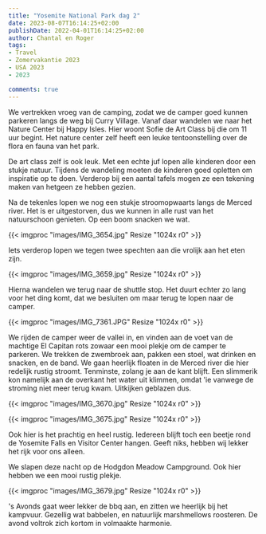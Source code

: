 ```yaml
---
title: "Yosemite National Park dag 2"
date: 2023-08-07T16:14:25+02:00
publishDate: 2022-04-01T16:14:25+02:00
author: Chantal en Roger
tags:
- Travel
- Zomervakantie 2023
- USA 2023
- 2023

comments: true
---
```


We vertrekken vroeg van de camping, zodat we de camper goed kunnen parkeren langs de weg bij Curry Village. Vanaf daar wandelen we naar het Nature Center bij Happy Isles. Hier woont Sofie de Art Class bij die om 11 uur begint. Het nature center zelf heeft een leuke tentoonstelling over de flora en fauna van het park.

De art class zelf is ook leuk. Met een echte juf lopen alle kinderen door een stukje natuur. Tijdens de wandeling moeten de kinderen goed opletten om inspiratie op te doen. Verderop bij een aantal tafels mogen ze een tekening maken van hetgeen ze hebben gezien.

Na de tekenles lopen we nog een stukje stroomopwaarts langs de Merced river. Het is er uitgestorven, dus we kunnen in alle rust van het natuurschoon genieten. Op een boom snacken we wat.

{{< imgproc "images/IMG_3654.jpg" Resize "1024x r0" >}}

Iets verderop lopen we tegen twee spechten aan die vrolijk aan het eten zijn.

{{< imgproc "images/IMG_3659.jpg" Resize "1024x r0" >}}

Hierna wandelen we terug naar de shuttle stop. Het duurt echter zo lang voor het ding komt, dat we besluiten om maar terug te lopen naar de camper.

{{< imgproc "images/IMG_7361.JPG" Resize "1024x r0" >}}

We rijden de camper weer de vallei in, en vinden aan de voet van de machtige El Capitan rots zowaar een mooi plekje om de camper te parkeren. We trekken de zwembroek aan, pakken een stoel, wat drinken en snacken, en de band. We gaan heerlijk floaten in de Merced river die hier redelijk rustig stroomt. Tenminste, zolang je aan de kant blijft. Een slimmerik kon namelijk aan de overkant het water uit klimmen, omdat 'ie vanwege de stroming niet meer terug kwam. Uitkijken geblazen dus.

{{< imgproc "images/IMG_3670.jpg" Resize "1024x r0" >}}

{{< imgproc "images/IMG_3675.jpg" Resize "1024x r0" >}}

Ook hier is het prachtig en heel rustig. Iedereen blijft toch een beetje rond de Yosemite Falls en Visitor Center hangen. Geeft niks, hebben wij lekker het rijk voor ons alleen.

We slapen deze nacht op de Hodgdon Meadow Campground. Ook hier hebben we een mooi rustig plekje.

{{< imgproc "images/IMG_3679.jpg" Resize "1024x r0" >}}

's Avonds gaat weer lekker de bbq aan, en zitten we heerlijk bij het kampvuur. Gezellig wat babbelen, en natuurlijk marshmellows roosteren. De avond voltrok zich kortom in volmaakte harmonie.
